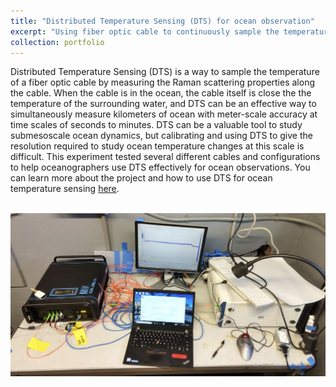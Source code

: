 ```yaml
---
title: "Distributed Temperature Sensing (DTS) for ocean observation"
excerpt: "Using fiber optic cable to continuously sample the temperature of the ocean.<br/><img src='/images/Dongsha_cable.jpg'>"
collection: portfolio
---
```


Distributed Temperature Sensing (DTS) is a way to sample the temperature of a fiber optic cable by measuring the Raman scattering properties along the cable. When the cable is in the ocean, the cable itself is close the the temperature of the surrounding water, and DTS can be an effective way to simultaneously measure kilometers of ocean with meter-scale accuracy at time scales of seconds to minutes. DTS can be a valuable tool to study submesoscale ocean dynamics, but calibrating and using DTS to give the resolution required to study ocean temperature changes at this scale is difficult. This experiment tested several different cables and configurations to help oceanographers use DTS effectively for ocean observations. You can learn more about the project and how to use DTS for ocean temperature sensing [here](https://gregsinnett.github.io/publication/Sinnett2020JTECH).

<br/><img src='/images/Cable_exp.jpg'>
